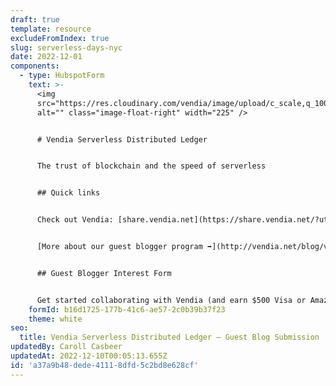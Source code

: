 ```yaml
---
draft: true
template: resource
excludeFromIndex: true
slug: serverless-days-nyc
date: 2022-12-01
components:
  - type: HubspotForm
    text: >-
      <img
      src="https://res.cloudinary.com/vendia/image/upload/c_scale,q_100,w_649/f_auto,q_90/v1669912408/ServerlessDaysVendia_obnlro.png"
      alt="" class="image-float-right" width="225" />


      # Vendia Serverless Distributed Ledger


      The trust of blockchain and the speed of serverless


      ## Quick links


      Check out Vendia: [share.vendia.net](https://share.vendia.net/?utm_source=event&utm_medium=serverlessdaysnyc&utm_campaign=)


      [More about our guest blogger program ➡️](http://vendia.net/blog/vendia-guest-contributor-program)


      ## Guest Blogger Interest Form


      Get started collaborating with Vendia (and earn $500 Visa or Amazon gift card)
    formId: b16d1725-177b-41c6-ae57-2c0b39b37f23
    theme: white
seo:
  title: Vendia Serverless Distributed Ledger – Guest Blog Submission
updatedBy: Caroll Casbeer
updatedAt: 2022-12-10T00:05:13.655Z
id: 'a37a9b48-dede-4111-8dfd-5c2bd8e628cf'
---
```

